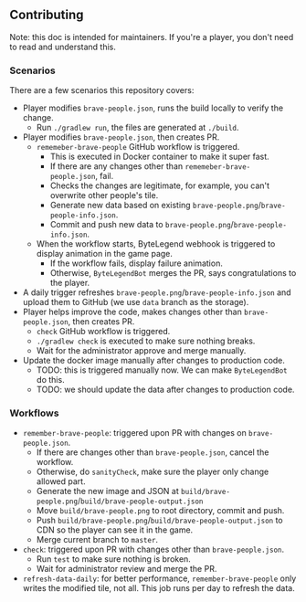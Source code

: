 ## Contributing

Note: this doc is intended for maintainers. If you're a player, you don't need to read and understand this.

### Scenarios

There are a few scenarios this repository covers:

- Player modifies `brave-people.json`, runs the build locally to verify the change.
  - Run `./gradlew run`, the files are generated at `./build`.
- Player modifies `brave-people.json`, then creates PR.
  - `rememeber-brave-people` GitHub workflow is triggered.
    - This is executed in Docker container to make it super fast.
    - If there are any changes other than `rememeber-brave-people.json`, fail.
    - Checks the changes are legitimate, for example, you can't overwrite other people's tile.
    - Generate new data based on existing `brave-people.png`/`brave-people-info.json`.
    - Commit and push new data to `brave-people.png`/`brave-people-info.json`.
  - When the workflow starts, ByteLegend webhook is triggered to display animation in the game page.
    - If the workflow fails, display failure animation.
    - Otherwise, `ByteLegendBot` merges the PR, says congratulations to the player.
- A daily trigger refreshes `brave-people.png`/`brave-people-info.json` and upload them to GitHub (we use `data` branch as the storage).
- Player helps improve the code, makes changes other than `brave-people.json`, then creates PR.
  - `check` GitHub workflow is triggered.
  - `./gradlew check` is executed to make sure nothing breaks.
  - Wait for the administrator approve and merge manually.
- Update the docker image manually after changes to production code.
  - TODO: this is triggered manually now. We can make `ByteLegendBot` do this.
  - TODO: we should update the data after changes to production code.

### Workflows

- `remember-brave-people`: triggered upon PR with changes on `brave-people.json`.
  - If there are changes other than `brave-people.json`, cancel the workflow.
  - Otherwise, do `sanityCheck`, make sure the player only change allowed part.
  - Generate the new image and JSON at `build/brave-people.png`/`build/brave-people-output.json`
  - Move `build/brave-people.png` to root directory, commit and push.
  - Push `build/brave-people.png`/`build/brave-people-output.json` to CDN so the player can see it in the game.
  - Merge current branch to `master`.
- `check`: triggered upon PR with changes other than `brave-people.json`.
  - Run `test` to make sure nothing is broken.
  - Wait for administrator review and merge the PR.
- `refresh-data-daily`: for better performance, `remember-brave-people` only writes the
  modified tile, not all. This job runs per day to refresh the data.

